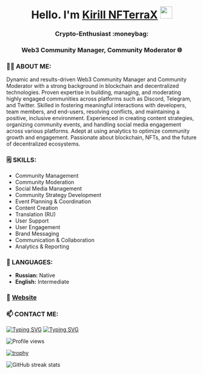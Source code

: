 <h1 align="center">Hello. I'm <a href="https://linkedin.com/in/nfterrax" target="_blank">Kirill NFTerraX</a> 
<img src="https://github.com/blackcater/blackcater/raw/main/images/Hi.gif" height="32"/></h1>
<h3 align="center">Crypto-Enthusiast :moneybag:</h3>
<h3 align="center">Web3 Community Manager, Community Moderator 🌐</h3>


### 🙋‍♂️ ABOUT ME:
Dynamic and results-driven Web3 Community Manager and Community Moderator with a strong background in blockchain
and decentralized technologies. Proven expertise in building, managing, and moderating highly engaged communities across
platforms such as Discord, Telegram, and Twitter. Skilled in fostering meaningful interactions with developers, team
members, and end-users, resolving conflicts, and maintaining a positive, inclusive environment. Experienced in creating
content strategies, organizing community events, and handling social media engagement across various platforms. Adept at
using analytics to optimize community growth and engagement. Passionate about blockchain, NFTs, and the future of
decentralized ecosystems.

### 🗒️ SKILLS:
- Community Management
- Community Moderation
- Social Media Management
- Community Strategy Development
- Event Planning & Coordination
- Content Creation
- Translation (RU)
- User Support
- User Engagement
- Brand Messaging
- Communication & Collaboration
- Analytics & Reporting

### 🚩 LANGUAGES:
- **Russian:** Native
- **English:** Intermediate

### 🔗 [Website](https://nfterrax.online/)

### 📫 CONTACT ME:
[![Typing SVG](https://readme-typing-svg.herokuapp.com?color=%2336BCF7&lines=CONTACT+ME)](https://t.me/nfterrax)
[![Typing SVG](https://readme-typing-svg.herokuapp.com?color=%2336BCF7&lines=REQUEST+MY+CV)](mailto:hello@nfterrax.online)

![Profile views](https://gpvc.arturio.dev/NFTerraX)  

[![trophy](https://github-profile-trophy.vercel.app/?username=NFTerraX)](https://github.com/ryo-ma/github-profile-trophy)

![GitHub streak stats](https://github-readme-streak-stats.herokuapp.com/?user=NFTerraX)  
